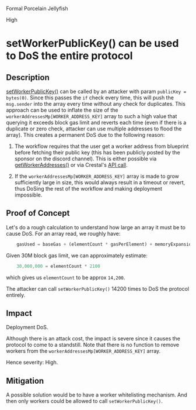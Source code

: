 Formal Porcelain Jellyfish

High

# setWorkerPublicKey() can be used to DoS the entire protocol

## Description
[setWorkerPublicKey()](https://github.com/sherlock-audit/2025-03-crestal-network/blob/main/crestal-omni-contracts/src/BlueprintCore.sol#L689) can be called by an attacker with param `publicKey = bytes(0)`. Since this passes the `if` check every time, this will push the `msg.sender` into the array every time without any check for duplicates. This approach can be used to inflate the size of the `workerAddressesMp[WORKER_ADDRESS_KEY]` array to such a high value that querying it exceeds block gas limit and reverts each time (even if there is a duplicate or zero check, attacker can use multiple addresses to flood the array). This creates a permanent DoS due to the following reason:

1. The workflow requires that the user get a worker address from blueprint before fetching their public key (this has been publicly posted by the sponsor on the discord channel). This is either possible via [getWorkerAddresses()](https://github.com/sherlock-audit/2025-03-crestal-network/blob/main/crestal-omni-contracts/src/BlueprintCore.sol#L703) or via Crestal's [API call](https://docs.crestal.network/api-reference/list-active-workers).

2. If the `workerAddressesMp[WORKER_ADDRESS_KEY]` array is made to grow sufficiently large in size, this would always result in a timeout or revert, thus DoSing the rest of the workflow and making deployment impossible.

## Proof of Concept
Let's do a rough calculation to understand how large an array it must be to cause DoS. For an array read, we roughly have:
```js
    gasUsed = baseGas + (elementCount * gasPerElement) + memoryExpansionGas
```

Given 30M block gas limit, we can approximately estimate:
```js
    30,000,000 = elementCount * 2100
```
which gives us `elementCount` to be approx `14,200`.

The attacker can call `setWorkerPublicKey()` 14200 times to DoS the protocol entirely.

## Impact
Deployment DoS.

Although there is an attack cost, the impact is severe since it causes the protocol to come to a standstill. Note that there is no function to remove workers from the `workerAddressesMp[WORKER_ADDRESS_KEY]` array.

Hence severity: High.

## Mitigation 
A possible solution would be to have a worker whitelisting mechanism. And then only workers could be allowed to call `setWorkerPublicKey()`.